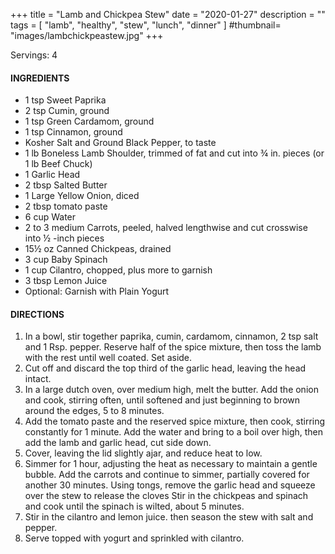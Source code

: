 +++
title = "Lamb and Chickpea Stew"
date = "2020-01-27"
description = ""
tags = [
    "lamb",
    "healthy",
    "stew",
    "lunch",
    "dinner"
]
#thumbnail= "images/lambchickpeastew.jpg"
+++

Servings: 4<!--more-->

#### INGREDIENTS 

* 1 tsp Sweet Paprika
* 2 tsp Cumin, ground
* 1 tsp Green Cardamom, ground
* 1 tsp Cinnamon, ground
* Kosher Salt and Ground Black Pepper, to taste
* 1 lb Boneless Lamb Shoulder, trimmed of fat and cut into ¾ in. pieces (or 1 lb Beef Chuck) 
* 1 Garlic Head 
* 2 tbsp Salted Butter
* 1 Large Yellow Onion, diced 
* 2 tbsp tomato paste
* 6 cup Water
* 2 to 3 medium Carrots, peeled, halved lengthwise and cut crosswise into ½ -inch pieces
* 15½ oz Canned Chickpeas, drained
* 3 cup Baby Spinach
* 1 cup Cilantro, chopped, plus more to garnish
* 3 tbsp Lemon Juice
* Optional: Garnish with Plain Yogurt

  
#### DIRECTIONS 

1. In a bowl, stir together paprika, cumin, cardamom, cinnamon, 2 tsp salt and 1 Rsp. pepper. Reserve half of the spice mixture, then toss the lamb with the rest until well coated. Set aside. 
2. Cut off and discard the top third of the garlic head, leaving the head intact. 
3. In a large dutch oven, over medium high, melt the butter. Add the onion and cook, stirring often, until softened and just beginning to brown around the edges, 5 to 8 minutes.
4. Add the tomato paste and the reserved spice mixture, then cook, stirring constantly for 1 minute. Add the water and bring to a boil over high, then add the lamb and garlic head, cut side down. 
5. Cover, leaving the lid slightly ajar, and reduce heat to low.
6. Simmer for 1 hour, adjusting the heat as necessary to maintain a gentle bubble. Add the carrots and continue to simmer, partially covered for another 30 minutes. Using tongs, remove the garlic head and squeeze over the stew to release the cloves Stir in the chickpeas and spinach and cook until the spinach is wilted, about 5 minutes. 
7. Stir in the cilantro and lemon juice. then season the stew with salt and pepper. 
8. Serve topped with yogurt and sprinkled with cilantro.
